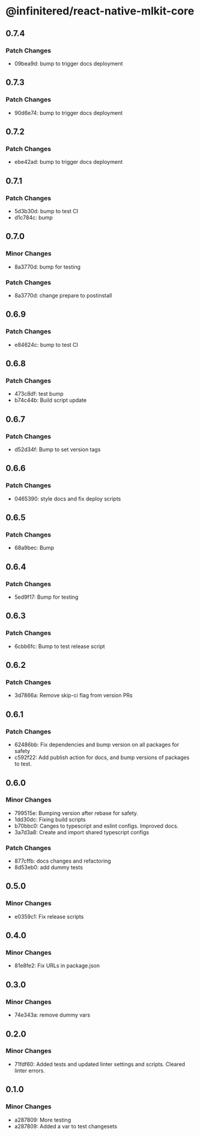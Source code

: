 # @infinitered/react-native-mlkit-core

## 0.7.4

### Patch Changes

- 09bea9d: bump to trigger docs deployment

## 0.7.3

### Patch Changes

- 90d6e74: bump to trigger docs deployment

## 0.7.2

### Patch Changes

- ebe42ad: bump to trigger docs deployment

## 0.7.1

### Patch Changes

- 5d3b30d: bump to test CI
- d1c784c: bump

## 0.7.0

### Minor Changes

- 8a3770d: bump for testing

### Patch Changes

- 8a3770d: change prepare to postinstall

## 0.6.9

### Patch Changes

- e84624c: bump to test CI

## 0.6.8

### Patch Changes

- 473c8df: test bump
- b74c44b: Build script update

## 0.6.7

### Patch Changes

- d52d34f: Bump to set version tags

## 0.6.6

### Patch Changes

- 0465390: style docs and fix deploy scripts

## 0.6.5

### Patch Changes

- 68a9bec: Bump

## 0.6.4

### Patch Changes

- 5ed9f17: Bump for testing

## 0.6.3

### Patch Changes

- 6cbb6fc: Bump to test release script

## 0.6.2

### Patch Changes

- 3d7866a: Remove skip-ci flag from version PRs

## 0.6.1

### Patch Changes

- 62486bb: Fix dependencies and bump version on all packages for safety
- c592f22: Add publish action for docs, and bump versions of packages to test.

## 0.6.0

### Minor Changes

- 799515e: Bumping version after rebase for safety.
- 1dd30dc: Fixing build scripts
- b70bbc0: Canges to typescript and eslint configs. Improved docs.
- 3a7d3a8: Create and import shared typescript configs

### Patch Changes

- 877cffb: docs changes and refactoring
- 8d53eb0: add dummy tests

## 0.5.0

### Minor Changes

- e0359c1: Fix release scripts

## 0.4.0

### Minor Changes

- 81e8fe2: Fix URLs in package.json

## 0.3.0

### Minor Changes

- 74e343a: remove dummy vars

## 0.2.0

### Minor Changes

- 71fdf60: Added tests and updated linter settings and scripts. Cleared linter errors.

## 0.1.0

### Minor Changes

- a287809: More testing
- a287809: Added a var to test changesets
